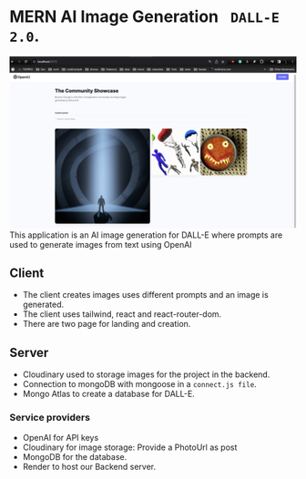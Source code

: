 # MERN AI Image Generation ` DALL-E 2.0`.
![AI Image Generation](openai.png)
This application is an AI image generation for DALL-E where prompts are used to generate images from text using OpenAI
## Client
- The client creates images uses different prompts and an image is generated.
- The client uses tailwind, react and react-router-dom.
- There are two page for landing and creation.

## Server
- Cloudinary used to storage images for the project in the backend.
- Connection to mongoDB with mongoose in a `connect.js file`.
- Mongo Atlas to create a database for DALL-E.
### Service providers
- OpenAI for API keys
- Cloudinary for image storage: Provide a PhotoUrl as post
- MongoDB for the database.
- Render to host our Backend server.